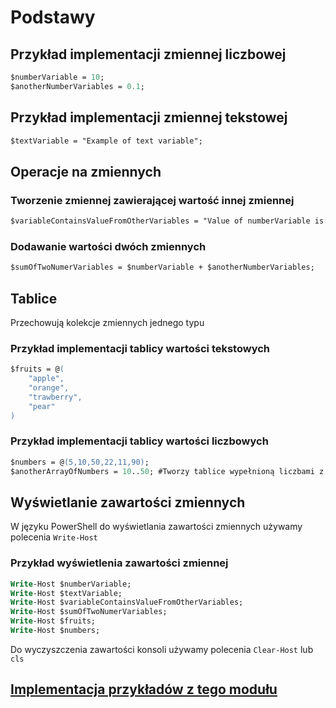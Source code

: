 # Podstawy

## Przykład implementacji zmiennej liczbowej
```ps
$numberVariable = 10;
$anotherNumberVariables = 0.1;
```
## Przykład implementacji zmiennej tekstowej
```ps
$textVariable = "Example of text variable";
```
## Operacje na zmiennych
### Tworzenie zmiennej zawierającej wartość innej zmiennej
```ps
$variableContainsValueFromOtherVariables = "Value of numberVariable is: $numberVariable";
```
### Dodawanie wartości dwóch zmiennych
```ps
$sumOfTwoNumerVariables = $numberVariable + $anotherNumberVariables;
```

## Tablice
Przechowują kolekcje zmiennych jednego typu
### Przykład implementacji tablicy wartości tekstowych
```ps
$fruits = @(
    "apple",
    "orange",
    "trawberry",
    "pear"
)
```
### Przykład implementacji tablicy wartości liczbowych
```ps
$numbers = @(5,10,50,22,11,90);
$anotherArrayOfNumbers = 10..50; #Tworzy tablice wypełnioną liczbami z zakresu od 10 do 50;
```

## Wyświetlanie zawartości zmiennych
W języku PowerShell do wyświetlania zawartości zmiennych używamy polecenia `Write-Host`
### Przykład wyświetlenia zawartości zmiennej
```ps
Write-Host $numberVariable;
Write-Host $textVariable;
Write-Host $variableContainsValueFromOtherVariables;
Write-Host $sumOfTwoNumerVariables;
Write-Host $fruits;
Write-Host $numbers;
```
Do wyczyszczenia zawartości konsoli używamy polecenia `Clear-Host` lub `cls`

## [Implementacja przykładów z tego modułu](Basics_01.ps1)